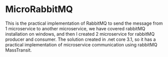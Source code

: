 # MicroRabbitMQ

This is the practical implementation of RabbitMQ to send the message from 1 microservice to another microservice, we have covered rabbitMQ installation on windows, and then I created 2 microservice for rabbitMQ producer and consumer. The solution created in .net core 3.1, so it has a practical implementation of microservice communication using rabbitMQ MassTransit.
